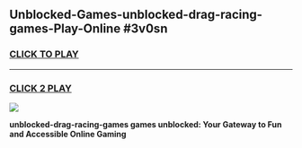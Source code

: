 
## Unblocked-Games-unblocked-drag-racing-games-Play-Online #3v0sn
<h3>
<a href="https://news.freeplayer.one?title=unblocked-drag-racing-games&ref=3">CLICK TO PLAY</a></h3>
<hr>

<h3>
<a href="https://news.freeplayer.one?title=unblocked-drag-racing-games&ref=3">CLICK 2 PLAY</a>
  
</h3>

<a href="https://news.freeplayer.one?title=unblocked-drag-racing-games&ref=3"><img src="https://clearcache.store/games.png"></a>


**unblocked-drag-racing-games games unblocked: Your Gateway to Fun and Accessible Online Gaming**
